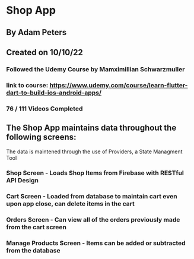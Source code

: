 # Shop App
## By Adam Peters
## Created on 10/10/22
### Followed the Udemy Course by Mamximillian Schwarzmuller
### link to course: https://www.udemy.com/course/learn-flutter-dart-to-build-ios-android-apps/
### 76 / 111 Videos Completed

## The Shop App maintains data throughout the following screens:
The data is maintened through the use of Providers, a State Managment Tool
### Shop Screen - Loads Shop Items from Firebase with RESTful API Design
### Cart Screen - Loaded from database to maintain cart even upon app close, can delete items in the cart
### Orders Screen - Can view all of the orders previously made from the cart screen 
### Manage Products Screen - Items can be added or subtracted from the database



